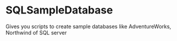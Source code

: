 # SQLSampleDatabase
Gives you scripts to create sample databases like AdventureWorks, Northwind of SQL server
